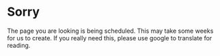 Sorry
===
The page you are looking is being scheduled. This may take some weeks for us to create. If you really need this, please use google to translate for reading.